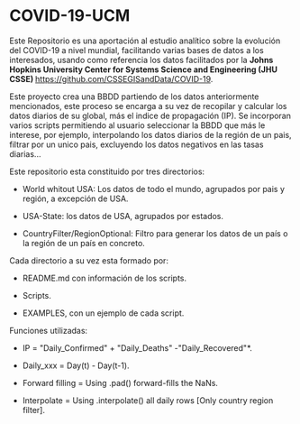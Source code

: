 # COVID-19-UCM
Este Repositorio es una aportación al estudio analítico sobre la evolución del COVID-19 a nivel mundial, facilitando varias bases de datos a los interesados, usando como referencia los datos facilitados por la <b> Johns Hopkins University Center for Systems Science and Engineering (JHU CSSE) </b> https://github.com/CSSEGISandData/COVID-19.

Este proyecto crea una BBDD partiendo de los datos anteriormente mencionados, este proceso se encarga a su vez de recopilar y calcular los datos diarios de su global, más el indice de propagación (IP). Se incorporan varios scripts permitiendo al usuario seleccionar la BBDD que más le interese, por ejemplo, interpolando los datos diarios de la región de un pais, filtrar por un unico pais, excluyendo los datos negativos en las tasas diarias... 

Este repositorio esta constituido por tres directorios:

- World whitout USA: Los datos de todo el mundo, agrupados por pais y región, a excepción de USA.

- USA-State: los datos de USA, agrupados por estados. 

-	CountryFilter/RegionOptional: Filtro para generar los datos de un país o la región de un país en concreto. 

Cada directorio a su vez esta formado por:

- README.md con información de los scripts.

- Scripts.

- EXAMPLES, con un ejemplo de cada script.

Funciones utilizadas:

- IP = "Daily_Confirmed" + "Daily_Deaths" -"Daily_Recovered"*.

- Daily_xxx = Day(t) - Day(t-1).

- Forward filling = Using .pad() forward-fills the NaNs.

- Interpolate = Using .interpolate() all daily rows [Only country region filter].

